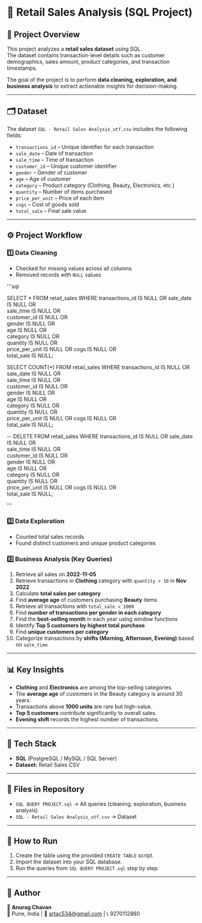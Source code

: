 # 🛒 Retail Sales Analysis (SQL Project)

## 📌 Project Overview
This project analyzes a **retail sales dataset** using SQL.  
The dataset contains transaction-level details such as customer demographics, sales amount, product categories, and transaction timestamps.  

The goal of the project is to perform **data cleaning, exploration, and business analysis** to extract actionable insights for decision-making.

---

## 🗂 Dataset
The dataset `SQL - Retail Sales Analysis_utf.csv` includes the following fields:

- `transactions_id` – Unique identifier for each transaction  
- `sale_date` – Date of transaction  
- `sale_time` – Time of transaction  
- `customer_id` – Unique customer identifier  
- `gender` – Gender of customer  
- `age` – Age of customer  
- `category` – Product category (Clothing, Beauty, Electronics, etc.)  
- `quantity` – Number of items purchased  
- `price_per_unit` – Price of each item  
- `cogs` – Cost of goods sold  
- `total_sale` – Final sale value  

---

## ⚙️ Project Workflow

### 1️⃣ Data Cleaning
- Checked for missing values across all columns  
- Removed records with `NULL` values

'''sql

SELECT * FROM retail_sales
WHERE transactions_id IS NULL OR 
	  sale_date IS NULL OR	
	  sale_time IS NULL OR	
	  customer_id IS NULL OR	
	  gender IS NULL OR 	
	  age IS NULL OR	
	  category IS NULL OR	
	  quantity IS NULL OR	
	  price_per_unit IS NULL OR	
	  cogs IS NULL OR	
	  total_sale IS NULL;

SELECT COUNT(*) FROM retail_sales
WHERE transactions_id IS NULL OR 
	  sale_date IS NULL OR	
	  sale_time IS NULL OR	
	  customer_id IS NULL OR	
	  gender IS NULL OR 	
	  age IS NULL OR	
	  category IS NULL OR	
	  quantity IS NULL OR	
	  price_per_unit IS NULL OR	
	  cogs IS NULL OR	
	  total_sale IS NULL;

-- 
DELETE FROM retail_sales
WHERE transactions_id IS NULL OR 
	  sale_date IS NULL OR	
	  sale_time IS NULL OR	
	  customer_id IS NULL OR	
	  gender IS NULL OR 	
	  age IS NULL OR	
	  category IS NULL OR	
	  quantity IS NULL OR	
	  price_per_unit IS NULL OR	
	  cogs IS NULL OR	
	  total_sale IS NULL;

'''   

### 2️⃣ Data Exploration
- Counted total sales records  
- Found distinct customers and unique product categories  

### 3️⃣ Business Analysis (Key Queries)
1. Retrieve all sales on **2022-11-05**  
2. Retrieve transactions in **Clothing** category with `quantity > 10` in **Nov 2022**  
3. Calculate **total sales per category**  
4. Find **average age** of customers purchasing **Beauty** items  
5. Retrieve all transactions with `total_sale > 1000`  
6. Find **number of transactions per gender in each category**  
7. Find the **best-selling month** in each year using window functions  
8. Identify **Top 5 customers by highest total purchase**  
9. Find **unique customers per category**  
10. Categorize transactions by **shifts (Morning, Afternoon, Evening)** based on `sale_time`  

---

## 📊 Key Insights
- **Clothing** and **Electronics** are among the top-selling categories.  
- The **average age** of customers in the Beauty category is around 30 years.  
- Transactions above **1000 units** are rare but high-value.  
- **Top 5 customers** contribute significantly to overall sales.  
- **Evening shift** records the highest number of transactions.  

---

## 🚀 Tech Stack
- **SQL** (PostgreSQL / MySQL / SQL Server)  
- **Dataset:** Retail Sales CSV  

---

## 📁 Files in Repository
- `SQL QUERY PROJECT.sql` → All queries (cleaning, exploration, business analysis)  
- `SQL - Retail Sales Analysis_utf.csv` → Dataset  

---

## 📌 How to Run
1. Create the table using the provided `CREATE TABLE` script.  
2. Import the dataset into your SQL database.  
3. Run the queries from `SQL QUERY PROJECT.sql` step by step.  

---

## 📝 Author
👤 **Anurag Chavan**  
📍 Pune, India | 📧 artac534@gmail.com | 📞 9270112860  
